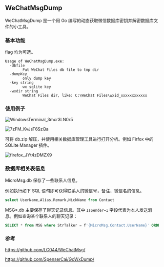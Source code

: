 ## WeChatMsgDump

WeChatMsgDump 是一个用 Go 编写的动态获取微信数据库密钥并解密数据库文件的小工具。

### 基本功能

flag 均为可选。

```
Usage of WeChatMsgDump.exe:
  -dbfile
        Put WeChat Files db file to tmp dir
  -dumpKey
        only dump key
  -key string
        wx sqlite key
  -wxdir string
        WeChat Files dir, like: C:\WeChat Files\wxid_xxxxxxxxxxxx
```

### 使用例子

![WindowsTerminal_3mcr3LN0r5](https://chevereto.1i6w31fen9.top/images/2025/01/15/WindowsTerminal_3mcr3LN0r5.webp)

![7zFM_KvJsT6SzQa](https://chevereto.1i6w31fen9.top/images/2025/01/15/7zFM_KvJsT6SzQa.webp)

可将 db.zip 解压，并使用相关数据库管理工具进行打开分析。例如 Firfox 中的 SQLite Manager 插件。

![firefox_JYt4zDMZX9](https://chevereto.1i6w31fen9.top/images/2025/01/15/firefox_JYt4zDMZX9.webp)

### 数据库相关表信息

MicroMsg.db 保存了一些联系人信息。

例如执行如下 SQL 语句即可获得联系人的微信号，备注，微信名的信息。

```SQL 
select UserName,Alias,Remark,NickName from Contact
```

MSG*.db 主要保存了聊天记录信息。其中 `IsSender=1` 字段代表为本人发送消息。例如查询某个联系人的聊天记录：

```SQL 
SELECT * from MSG where StrTalker = f'{MicroMsg.Contact.UserName}' ORDER BY CreateTime DESC limit 10
```

### 参考

https://github.com/LC044/WeChatMsg/

https://github.com/SpenserCai/GoWxDump/
